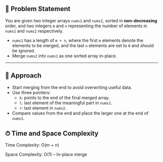 ## 📘 Problem Statement

You are given two integer arrays `nums1` and `nums2`, sorted in **non-decreasing** order, and two integers `m` and `n` representing the number of elements in `nums1` and `nums2` respectively.

- `nums1` has a length of `m + n`, where the first `m` elements denote the elements to be merged, and the last `n` elements are set to `0` and should be ignored.
- Merge `nums2` into `nums1` as one sorted array in-place.

---

## 🧠 Approach

- Start merging from the end to avoid overwriting useful data.
- Use three pointers:
  - `k`: points to the end of the final merged array.
  - `l`: last element of the meaningful part in `nums1`.
  - `r`: last element in `nums2`.
- Compare values from the end and place the larger one at the end of `nums1`.

## ⏱ Time and Space Complexity
Time Complexity: O(m + n)

Space Complexity: O(1) – In-place merge
